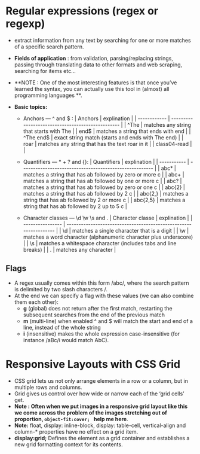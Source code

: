 # Regular expressions (regex or regexp)
 * extract information from any text by searching for one or more matches of a specific search pattern. 
 * **Fields of application** : from validation, parsing/replacing strings, passing through translating data to other formats and web scraping, searching for items etc...

 * **NOTE : One of the most interesting features is that once you’ve learned the syntax, you can actually use this tool in (almost) all programming languages **.
 * **Basic topics:**
    * Anchors — ^ and $ : 
    | Anchors      | explination                                       |
    | ------------ | ------------------------------------------------- |
    | ^The         | matches any string that starts with The           |
    | end$         | matches a string that ends with end               |
    | ^The end$    | exact string match (starts and ends with The end) |
    | roar         | matches any string that has the text roar in it   |
    | class04-read |                                                   |

    * Quantifiers — * + ? and {}:
        | Quantifiers | explination                                             |
        | ----------- | ------------------------------------------------------- |
        | abc*        | matches a string that has ab followed by zero or more c |
        | abc+        | matches a string that has ab followed by one or more c  |
        | abc?        | matches a string that has ab followed by zero or one c  |
        | abc{2}      | matches a string that has ab followed by 2 c            |
        | abc{2,}     | matches a string that has ab followed by 2 or more c    |
        | abc{2,5}    | matches a string that has ab followed by 2 up to 5 c    |
        
    * Character classes — \d \w \s and .
    | Character classe | explination                                                       |
    | ---------------- | ----------------------------------------------------------------- |
    | \d               | matches a single character that is a digit                        |
    | \w               | matches a word character (alphanumeric character plus underscore) |
    | \s               | matches a whitespace character (includes tabs and line breaks)    |
    | .                | matches any character                                             |

## Flags
 * A regex usually comes within this form /abc/, where the search pattern is delimited by two slash characters /.
 * At the end we can specify a flag with these values (we can also combine them each other):
   * **g** (global) does not return after the first match, restarting the subsequent searches from the end of the previous match
   * **m** (multi-line) when enabled ^ and $ will match the start and end of a line, instead of the whole string
   * **i** (insensitive) makes the whole expression case-insensitive (for instance /aBc/i would match AbC).

# Responsive Layouts with CSS Grid
   * CSS grid lets us not only arrange elements in a row or a column, but in multiple rows and columns.
   * Grid gives us control over how wide or narrow each of the ‘grid cells’ get.
   * **Note : Often when we put images in a responsive grid layout like this we come across the problem of the images stretching out of proportion, `object-fit:cover; ` help me here**.
   * **Note:** float, display: inline-block, display: table-cell, vertical-align and column-* properties have no effect on a grid item.
   * **display:grid;** Defines the element as a grid container and establishes a new grid formatting context for its contents.
